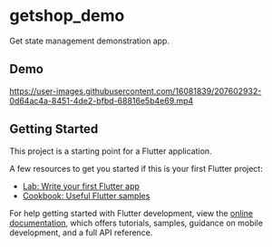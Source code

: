 # getshop_demo

Get state management demonstration app.

## Demo

https://user-images.githubusercontent.com/16081839/207602932-0d64ac4a-8451-4de2-bfbd-68816e5b4e69.mp4


## Getting Started

This project is a starting point for a Flutter application.

A few resources to get you started if this is your first Flutter project:

- [Lab: Write your first Flutter app](https://docs.flutter.dev/get-started/codelab)
- [Cookbook: Useful Flutter samples](https://docs.flutter.dev/cookbook)

For help getting started with Flutter development, view the
[online documentation](https://docs.flutter.dev/), which offers tutorials,
samples, guidance on mobile development, and a full API reference.
